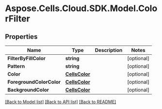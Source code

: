 # Aspose.Cells.Cloud.SDK.Model.ColorFilter
## Properties

Name | Type | Description | Notes
------------ | ------------- | ------------- | -------------
**FilterByFillColor** | **string** |  | [optional] 
**Pattern** | **string** |  | [optional] 
**Color** | [**CellsColor**](CellsColor.md) |  | [optional] 
**ForegroundColorColor** | [**CellsColor**](CellsColor.md) |  | [optional] 
**BackgroundColor** | [**CellsColor**](CellsColor.md) |  | [optional] 

[[Back to Model list]](../README.md#documentation-for-models) [[Back to API list]](../README.md#documentation-for-api-endpoints) [[Back to README]](../README.md)

